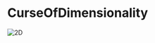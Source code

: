 # CurseOfDimensionality

![2D](https://user-images.githubusercontent.com/54364183/134423304-8e4f27ae-9e71-430a-83df-c567458ed5a5.png)
